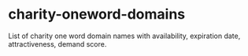 # charity-oneword-domains
List of charity one word domain names with availability, expiration date, attractiveness, demand score.
